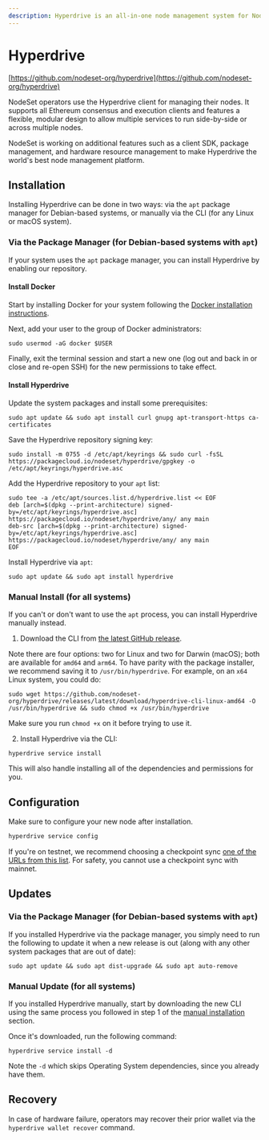 ```yaml
---
description: Hyperdrive is an all-in-one node management system for NodeSet node operators.
---
```


# Hyperdrive

[https://github.com/nodeset-org/hyperdrive](https://github.com/nodeset-org/hyperdrive)

NodeSet operators use the Hyperdrive client for managing their nodes. It supports all Ethereum consensus and execution clients and features a flexible, modular design to allow multiple services to run side-by-side or across multiple nodes.

NodeSet is working on additional features such as a client SDK, package management, and hardware resource management to make Hyperdrive the world's best node management platform.

## Installation

Installing Hyperdrive can be done in two ways: via the `apt` package manager for Debian-based systems, or manually via the CLI (for any Linux or macOS system).

### Via the Package Manager (for Debian-based systems with `apt`)

If your system uses the `apt` package manager, you can install Hyperdrive by enabling our repository.

#### Install Docker

Start by installing Docker for your system following the [Docker installation instructions](https://docs.docker.com/engine/install/).

Next, add your user to the group of Docker administrators:

```
sudo usermod -aG docker $USER
```

Finally, exit the terminal session and start a new one (log out and back in or close and re-open SSH) for the new permissions to take effect.

#### Install Hyperdrive

Update the system packages and install some prerequisites:

```
sudo apt update && sudo apt install curl gnupg apt-transport-https ca-certificates
```

Save the Hyperdrive repository signing key:

```
sudo install -m 0755 -d /etc/apt/keyrings && sudo curl -fsSL https://packagecloud.io/nodeset/hyperdrive/gpgkey -o /etc/apt/keyrings/hyperdrive.asc
```

Add the Hyperdrive repository to your `apt` list:

```
sudo tee -a /etc/apt/sources.list.d/hyperdrive.list << EOF
deb [arch=$(dpkg --print-architecture) signed-by=/etc/apt/keyrings/hyperdrive.asc] https://packagecloud.io/nodeset/hyperdrive/any/ any main
deb-src [arch=$(dpkg --print-architecture) signed-by=/etc/apt/keyrings/hyperdrive.asc] https://packagecloud.io/nodeset/hyperdrive/any/ any main
EOF
```

Install Hyperdrive via `apt`:

```
sudo apt update && sudo apt install hyperdrive
```

### Manual Install (for all systems)

If you can't or don't want to use the `apt` process, you can install Hyperdrive manually instead.

1. Download the CLI from [the latest GitHub release](https://github.com/nodeset-org/hyperdrive/releases/latest).&#x20;

Note there are four options: two for Linux and two for Darwin (macOS); both are available for `amd64` and `arm64`. To have parity with the package installer, we recommend saving it to `/usr/bin/hyperdrive`. For example, on an `x64` Linux system, you could do:

```
sudo wget https://github.com/nodeset-org/hyperdrive/releases/latest/download/hyperdrive-cli-linux-amd64 -O /usr/bin/hyperdrive && sudo chmod +x /usr/bin/hyperdrive
```

Make sure you run `chmod +x` on it before trying to use it.

2. Install Hyperdrive via the CLI:

```
hyperdrive service install
```

This will also handle installing all of the dependencies and permissions for you.

## Configuration

Make sure to configure your new node after installation.

```bash
hyperdrive service config
```

If you're on testnet, we recommend choosing a checkpoint sync [one of the URLs from this list](https://eth-clients.github.io/checkpoint-sync-endpoints/).  For safety, you cannot use a checkpoint sync with mainnet.

## Updates

### Via the Package Manager (for Debian-based systems with `apt`)

If you installed Hyperdrive via the package manager, you simply need to run the following to update it when a new release is out (along with any other system packages that are out of date):

```
sudo apt update && sudo apt dist-upgrade && sudo apt auto-remove
```

### Manual Update (for all systems)

If you installed Hyperdrive manually, start by downloading the new CLI using the same process you followed in step 1 of the [manual installation](https://github.com/nodeset-org/hyperdrive#manual-install-for-all-systems) section.

Once it's downloaded, run the following command:

```
hyperdrive service install -d
```

Note the `-d` which skips Operating System dependencies, since you already have them.

## Recovery

In case of hardware failure, operators may recover their prior wallet via the `hyperdrive wallet recover` command.&#x20;
